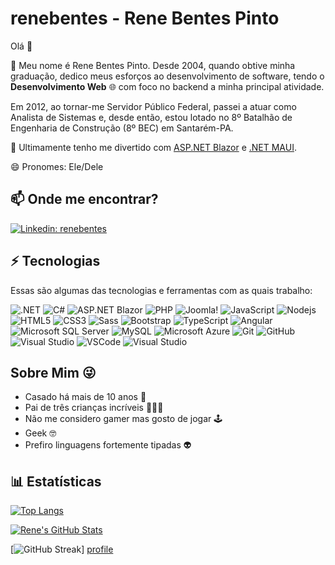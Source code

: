 # renebentes - Rene Bentes Pinto

Olá 👋

🔭 Meu nome é Rene Bentes Pinto. Desde 2004, quando obtive minha graduação, dedico meus esforços ao desenvolvimento de software, tendo o **Desenvolvimento Web** 🌐 com foco no backend a minha principal atividade.

Em 2012, ao tornar-me Servidor Público Federal, passei a atuar como Analista de Sistemas e, desde então, estou lotado no 8º Batalhão de Engenharia de Construção (8º BEC) em Santarém-PA.

🌱 Ultimamente tenho me divertido com [ASP.NET Blazor][blazor] e [.NET MAUI][maui].

[blazor]: https://dotnet.microsoft.com/apps/aspnet/web-apps/blazor
[maui]: https://dotnet.microsoft.com/en-us/apps/maui

😄 Pronomes: Ele/Dele

## 📫 Onde me encontrar?

[![Linkedin: renebentes](https://img.shields.io/badge/-LinkedIn-%230077B5?style=for-the-badge&logo=Linkedin&logoColor=white&link=https://www.linkedin.com/in/renebentes/)](https://www.linkedin.com/in/renebentes/)

## ⚡ Tecnologias

Essas são algumas das tecnologias e ferramentas com as quais trabalho:

![.NET](https://img.shields.io/badge/.NET-512BD4?style=for-the-badge&logo=.net)
![C#](https://img.shields.io/badge/C%23-953CAD?style=for-the-badge&logo=cs)
![ASP.NET Blazor](https://img.shields.io/badge/Blazor-black?style=for-the-badge&logo=blazor&logoColor=512BD4)
![PHP](https://img.shields.io/badge/PHP-777BB4?style=for-the-badge&logo=php&logoColor=white)
![Joomla!](https://img.shields.io/badge/Joomla!-5091CD?style=for-the-badge&logo=joomla&logoColor=white)
![JavaScript](https://img.shields.io/badge/JavaScript-black?style=for-the-badge&logo=javascript)
![Nodejs](https://img.shields.io/badge/Nodejs-5FA04E?style=for-the-badge&logo=node.js&logoColor=white)
![HTML5](https://img.shields.io/badge/HTML5-E34F26?style=for-the-badge&logo=html5&logoColor=white)
![CSS3](https://img.shields.io/badge/CSS3-1572B6?style=for-the-badge&logo=css3)
![Sass](https://img.shields.io/badge/Sass-CC6699?style=for-the-badge&logo=sass&logoColor=white)
![Bootstrap](https://img.shields.io/badge/Bootstrap-7952B3?style=for-the-badge&logo=bootstrap&logoColor=white)
![TypeScript](https://img.shields.io/badge/TypeScript-3178C6?style=for-the-badge&logo=typescript&logoColor=white)
![Angular](https://img.shields.io/badge/Angular-0F0F11?style=for-the-badge&logo=angular)
![Microsoft SQL Server](https://img.shields.io/badge/Microsoft_SQL_Server-CC2927?style=for-the-badge&logo=microsoft-sql-server&logoColor=white)
![MySQL](https://img.shields.io/badge/MySQL-4479A1?style=for-the-badge&logo=mysql&logoColor=white)
![Microsoft Azure](https://img.shields.io/badge/Microsoft_Azure-0089D6?style=for-the-badge&logo=microsoft-azure&logoColor=white)
![Git](https://img.shields.io/badge/Git-black?style=for-the-badge&logo=git)
![GitHub](https://img.shields.io/badge/GitHub-181717?style=for-the-badge&logo=github)
![Visual Studio](https://img.shields.io/badge/Visual_Studio-5C2D91?style=for-the-badge&logo=visual-studio&logoColor=white)
![VSCode](https://img.shields.io/badge/Code-007ACC?style=for-the-badge&logo=code&logoColor=white)
![Visual Studio](https://img.shields.io/badge/Docker-2496ED?style=for-the-badge&logo=visual-studio&logoColor=white)

## Sobre Mim 😜

- Casado há mais de 10 anos 👫
- Pai de três crianças incríveis 👧👦👶
- Não me considero gamer mas gosto de jogar 🕹
- Geek 🤓
- Prefiro linguagens fortemente tipadas 👽

## 📊 Estatísticas

[![Top Langs](https://github-readme-stats.vercel.app/api/top-langs/?username=renebentes&layout=compact&theme=transparent)][profile]

[![Rene's GitHub Stats](https://github-readme-stats.vercel.app/api?username=renebentes&theme=transparent&show_icons=true&include_all_commits=true&count_private=true)][profile]

[![GitHub Streak](https://streak-stats.demolab.com?user=renebentes&theme=transparent)]
[profile]

[profile]: https://github.com/renebentes
